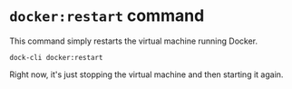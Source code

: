 # `docker:restart` command

This command simply restarts the virtual machine running Docker.

```
dock-cli docker:restart
```

Right now, it's just stopping the virtual machine and then starting it again.
